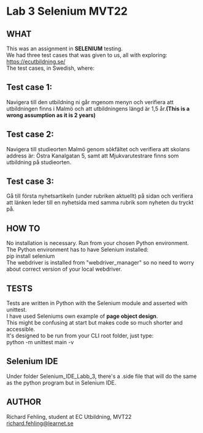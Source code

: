 # Lab 3 Selenium MVT22

## WHAT
This was an assignment in **SELENIUM** testing.<br/>
We had three test cases that was given to us, all with exploring:<br/>
https://ecutbildning.se/<br/>
The test cases, in Swedish, where:

## Test case 1:
Navigera till den utbildning ni går mgenom menyn och verifiera att utbildningen finns i Malmö och att 
utbildningens längd är 1,5 år.**(This is a wrong assumption as it is 2 years)**
## Test case 2:
Navigera till studieorten Malmö genom sökfältet och verifiera att skolans address är: Östra 
Kanalgatan 5, samt att Mjukvarutestrare finns som utbildning på studieorten.
## Test case 3:
Gå till första nyhetsartikeln (under rubriken aktuellt) på sidan och verifiera att länken leder till en 
nyhetsida med samma rubrik som nyheten du tryckt på.

## HOW TO
No installation is necessary. Run from your chosen Python environment.
The Python environment has to have Selenium installed:<br/>
pip install selenium<br/>
The webdriver is installed from "webdriver_manager" so no need to worry about correct version of your local webdriver.

## TESTS
Tests are written in Python with the Selenium module and asserted with unittest.<br/>
I have used Seleniums own example of **page object design**.<br/>
This might be confusing at start but makes code so much shorter and accessible.<br/>
It's designed to be run from your CLI root folder, just type:<br/>
python -m unittest main -v<br/>

## Selenium IDE
Under folder Selenium_IDE_Labb_3, there's a .side file that will do the same as the python program but in Selenium IDE.

## AUTHOR
Richard Fehling, student at EC Utbildning, MVT22<br/>
richard.fehling@learnet.se